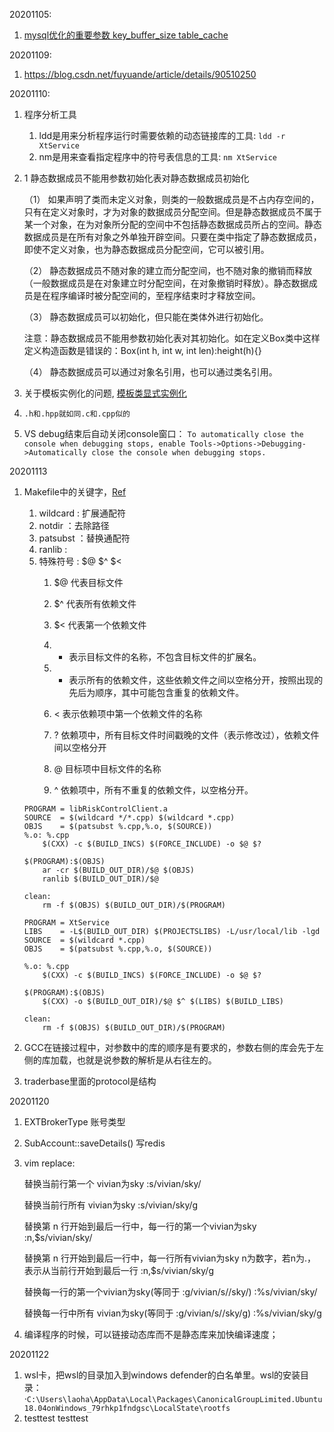 20201105:
1. [mysql优化的重要参数 key_buffer_size table_cache](https://blog.csdn.net/ohyoyo2014/article/details/34485353)

20201109:
1. https://blog.csdn.net/fuyuande/article/details/90510250

20201110:
1. 程序分析工具
    1. ldd是用来分析程序运行时需要依赖的动态链接库的工具: `ldd -r XtService`
    2. nm是用来查看指定程序中的符号表信息的工具: `nm XtService`
    
2. 
    1 静态数据成员不能用参数初始化表对静态数据成员初始化

    （1） 如果声明了类而未定义对象，则类的一般数据成员是不占内存空间的，只有在定义对象时，才为对象的数据成员分配空间。但是静态数据成员不属于某一个对象，在为对象所分配的空间中不包括静态数据成员所占的空间。静态数据成员是在所有对象之外单独开辟空间。只要在类中指定了静态数据成员，即使不定义对象，也为静态数据成员分配空间，它可以被引用。

    （2） 静态数据成员不随对象的建立而分配空间，也不随对象的撤销而释放（一般数据成员是在对象建立时分配空间，在对象撤销时释放）。静态数据成员是在程序编译时被分配空间的，至程序结束时才释放空间。

    （3） 静态数据成员可以初始化，但只能在类体外进行初始化。

    注意：静态数据成员不能用参数初始化表对其初始化。如在定义Box类中这样定义构造函数是错误的：Box(int h, int w, int len):height(h){}

    （4） 静态数据成员可以通过对象名引用，也可以通过类名引用。
    
3. 关于模板实例化的问题, [模板类显式实例化](https://blog.csdn.net/weixin_40539125/article/details/83375452)


4. `.h和.hpp就如同.c和.cpp似的`
5. VS debug结束后自动关闭console窗口： `To automatically close the console when debugging stops, enable Tools->Options->Debugging->Automatically close the console when debugging stops.`

20201113
1. Makefile中的关键字，[Ref](https://www.cnblogs.com/mofei004/p/9639491.html)
    1. wildcard : 扩展通配符
    2. notdir   ：去除路径
    3. patsubst ：替换通配符
    4. ranlib   : 
    5. 特殊符号 : $@ $^ $<
        1. $@ 代表目标文件
        2. $^ 代表所有依赖文件
        3. $< 代表第一个依赖文件
        
        1. * 表示目标文件的名称，不包含目标文件的扩展名。
        2. + 表示所有的依赖文件，这些依赖文件之间以空格分开，按照出现的先后为顺序，其中可能包含重复的依赖文件。
        3. < 表示依赖项中第一个依赖文件的名称
        4. ? 依赖项中，所有目标文件时间戳晚的文件（表示修改过），依赖文件间以空格分开
        5. @ 目标项中目标文件的名称
        6. ^ 依赖项中，所有不重复的依赖文件，以空格分开。


    ```静态库的makefile
    PROGRAM = libRiskControlClient.a                        
    SOURCE  = $(wildcard */*.cpp) $(wildcard *.cpp)
    OBJS 	= $(patsubst %.cpp,%.o, $(SOURCE)) 
    %.o: %.cpp
        $(CXX) -c $(BUILD_INCS) $(FORCE_INCLUDE) -o $@ $?

    $(PROGRAM):$(OBJS)
        ar -cr $(BUILD_OUT_DIR)/$@ $(OBJS)
        ranlib $(BUILD_OUT_DIR)/$@

    clean:
        rm -f $(OBJS) $(BUILD_OUT_DIR)/$(PROGRAM)
    ```
    
    ```可执行文件的makefile
    PROGRAM = XtService
    LIBS    = -L$(BUILD_OUT_DIR) $(PROJECTSLIBS) -L/usr/local/lib -lgd
    SOURCE  = $(wildcard *.cpp)
    OBJS 	= $(patsubst %.cpp,%.o, $(SOURCE)) 

    %.o: %.cpp
        $(CXX) -c $(BUILD_INCS) $(FORCE_INCLUDE) -o $@ $?

    $(PROGRAM):$(OBJS)
        $(CXX) -o $(BUILD_OUT_DIR)/$@ $^ $(LIBS) $(BUILD_LIBS)

    clean:
        rm -f $(OBJS) $(BUILD_OUT_DIR)/$(PROGRAM)
    ```
    
2. GCC在链接过程中，对参数中的库的顺序是有要求的，参数右侧的库会先于左侧的库加载，也就是说参数的解析是从右往左的。

3. traderbase里面的protocol是结构

20201120
1. EXTBrokerType 账号类型
2. SubAccount::saveDetails() 写redis
3. vim replace: 

    替换当前行第一个 vivian为sky
    :s/vivian/sky/
    
    替换当前行所有 vivian为sky
    :s/vivian/sky/g
    
    替换第 n 行开始到最后一行中，每一行的第一个vivian为sky
    :n,$s/vivian/sky/
    
    替换第 n 行开始到最后一行中，每一行所有vivian为sky
    n为数字，若n为.，表示从当前行开始到最后一行
    :n,$s/vivian/sky/g
    
    替换每一行的第一个vivian为sky(等同于 :g/vivian/s//sky/)
    :%s/vivian/sky/
    
    替换每一行中所有 vivian为sky(等同于 :g/vivian/s//sky/g)
    :%s/vivian/sky/g

4. 编译程序的时候，可以链接动态库而不是静态库来加快编译速度；


20201122
1. wsl卡，把wsl的目录加入到windows defender的白名单里。wsl的安装目录：·`C:\Users\laoha\AppData\Local\Packages\CanonicalGroupLimited.Ubuntu18.04onWindows_79rhkp1fndgsc\LocalState\rootfs`
2. testtest testtest





















